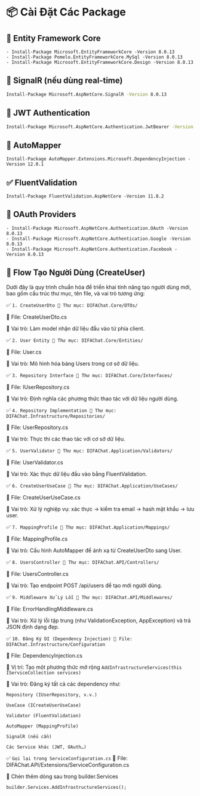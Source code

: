 # 📦 Cài Đặt Các Package

## 🔧 Entity Framework Core

```
- Install-Package Microsoft.EntityFrameworkCore -Version 8.0.13
- Install-Package Pomelo.EntityFrameworkCore.MySql -Version 8.0.13
- Install-Package Microsoft.EntityFrameworkCore.Design -Version 8.0.13
```

## 🔧 SignalR (nếu dùng real-time)

```bash
Install-Package Microsoft.AspNetCore.SignalR -Version 8.0.13
```

## 🔐 JWT Authentication

```bash
Install-Package Microsoft.AspNetCore.Authentication.JwtBearer -Version 8.0.13
```

## 🔄 AutoMapper

```
Install-Package AutoMapper.Extensions.Microsoft.DependencyInjection -Version 12.0.1
```

## ✅ FluentValidation

```
Install-Package FluentValidation.AspNetCore -Version 11.8.2
```

## 🔑 OAuth Providers

```
- Install-Package Microsoft.AspNetCore.Authentication.OAuth -Version 8.0.13
- Install-Package Microsoft.AspNetCore.Authentication.Google -Version 8.0.13
- Install-Package Microsoft.AspNetCore.Authentication.Facebook -Version 8.0.13
```

## 🔄 Flow Tạo Người Dùng (CreateUser)

Dưới đây là quy trình chuẩn hóa để triển khai tính năng tạo người dùng mới, bao gồm cấu trúc thư mục, tên file, và vai trò tương ứng:

✅ `1. CreateUserDto
📁 Thư mục: DIFAChat.Core/DTOs/`

📝 File: CreateUserDto.cs

🎯 Vai trò: Làm model nhận dữ liệu đầu vào từ phía client.

✅ `2. User Entity
📁 Thư mục: DIFAChat.Core/Entities/`

📝 File: User.cs

🎯 Vai trò: Mô hình hóa bảng Users trong cơ sở dữ liệu.

✅ `3. Repository Interface
📁 Thư mục: DIFAChat.Core/Interfaces/`

📝 File: IUserRepository.cs

🎯 Vai trò: Định nghĩa các phương thức thao tác với dữ liệu người dùng.

✅ `4. Repository Implementation
📁 Thư mục: DIFAChat.Infrastructure/Repositories/`

📝 File: UserRepository.cs

🎯 Vai trò: Thực thi các thao tác với cơ sở dữ liệu.

✅ `5. UserValidator
📁 Thư mục: DIFAChat.Application/Validators/`

📝 File: UserValidator.cs

🎯 Vai trò: Xác thực dữ liệu đầu vào bằng FluentValidation.

✅ `6. CreateUserUseCase
📁 Thư mục: DIFAChat.Application/UseCases/`

📝 File: CreateUserUseCase.cs

🎯 Vai trò: Xử lý nghiệp vụ: xác thực → kiểm tra email → hash mật khẩu → lưu user.

✅ `7. MappingProfile
📁 Thư mục: DIFAChat.Application/Mappings/`

📝 File: MappingProfile.cs

🎯 Vai trò: Cấu hình AutoMapper để ánh xạ từ CreateUserDto sang User.

✅ `8. UsersController
📁 Thư mục: DIFAChat.API/Controllers/`

📝 File: UsersController.cs

🎯 Vai trò: Tạo endpoint POST /api/users để tạo mới người dùng.

✅ `9. Middleware Xử Lý Lỗi
📁 Thư mục: DIFAChat.API/Middlewares/`

📝 File: ErrorHandlingMiddleware.cs

🎯 Vai trò: Xử lý lỗi tập trung (như ValidationException, AppException) và trả JSON định dạng đẹp.

✅ `10. Đăng Ký DI (Dependency Injection)
📁 File: DIFAChat.Infrastructure/Configuration`

📝 File: DependencyInjection.cs

🔧 Vị trí: Tạo một phương thức mở rộng `AddInfrastructureServices(this IServiceCollection services)`

🎯 Vai trò: Đăng ký tất cả các dependency như:

```
Repository (IUserRepository, v.v.)

UseCase (ICreateUserUseCase)

Validator (FluentValidation)

AutoMapper (MappingProfile)

SignalR (nếu cần)

Các Service khác (JWT, OAuth…)
```

✅ `Gọi lại trong ServiceConfiguration.cs`
📁 File: DIFAChat.API/Extensions/ServiceConfiguration.cs

🧩 Chèn thêm dòng sau trong builder.Services

`builder.Services.AddInfrastructureServices(); `

